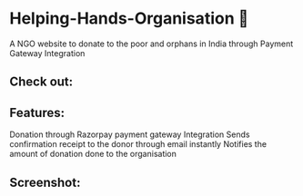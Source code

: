 # Helping-Hands-Organisation 🧡
A NGO website to donate to the poor and orphans in India through Payment Gateway Integration

## Check out:


## Features:
Donation through Razorpay payment gateway Integration
Sends confirmation receipt to the donor through email instantly
Notifies the amount of donation done to the organisation

## Screenshot:
